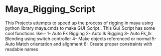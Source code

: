 # Maya_Rigging_Script

This Projects attempts to speed up the process of rigging in maya using python library maya.cmds to make GUI_Script..
This Gui_Script has some cool functions like:- 
  1- Auto Fk Rigging
  2- Auto Ik Rigging
  3- Auto Fk_Ik Blending using switch controller
  4- Make objects referenced or normal 
  5- Auto Match orientation and alignment
  6- Create proper constraints with readable names
